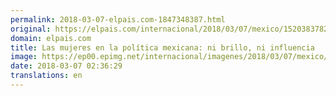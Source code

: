 ```yaml
---
permalink: 2018-03-07-elpais.com-1847348387.html
original: https://elpais.com/internacional/2018/03/07/mexico/1520383782_735973.html#?ref=rss&format=simple&link=link
domain: elpais.com
title: Las mujeres en la política mexicana: ni brillo, ni influencia
image: https://ep00.epimg.net/internacional/imagenes/2018/03/07/mexico/1520383782_735973_1520383954_rrss_normal.jpg
date: 2018-03-07 02:36:29
translations: en
---
```


